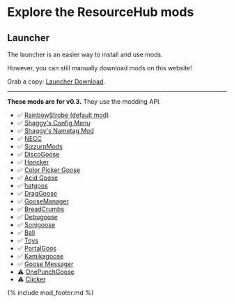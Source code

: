 # Explore the ResourceHub mods

## Launcher

The launcher is an easier way to install and use mods.

However, you can still manually download mods on this website!

Grab a copy: [Launcher Download](https://github.com/DesktopGooseUnofficial/launcher/releases/latest).

---

**These mods are for v0.3.** They use the modding API.

* ✅ [RainbowStrobe (default mod)](https://github.com/DesktopGooseUnofficial/ResourceHub/releases/download/rainbowstrobe/RainbowStrobe.dll)
* ✅ [Shaggy's Config Menu](../ShaggysConfigGUI.md)
* ✅ [Shaggy's Nametag Mod](../ShaggysNametagMod.md)
* ✅ [NECC](../NECC.md)
* ✅ [SizzurpMods](../SizzurpMods.md)
* ✅ [DiscoGoose](../DiscoGoose.md)
* ✅ [Honcker](../Honcker.md)
* ✅ [Color Picker Goose](../ColorPickerGoose.md)
* ✅ [Acid Goose](../AcidGoose.md)
* ✅ [hatgoos](../hatgoos.md)
* ✅ [DragGoose](../DragGoose.md)
* ✅ [GooseManager](../GooseManager.md)
* ✅ [BreadCrumbs](../BreadCrumbs.md)
* ✅ [Debugoose](../Debugoose.md)
* ✅ [Sonigoose](../Sonigoose.md)
* ✅ [Ball](../Ball.md)
* ✅ [Toys](../Toys.md)
* ✅ [PortalGoos](../PortalGoos.md)
* ✅ [Kamikagoose](../GooseExploder.md)
* ✅ [Goose Messager](../GooseMessaging.md)
* ⚠️ [OnePunchGoose](../OnePunchGoose.md)
* ⚠️ [Clicker](../Clicker.md)


{% include mod_footer.md %}
